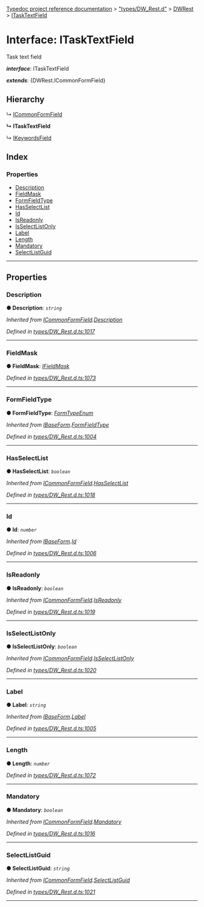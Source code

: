 [Typedoc project reference documentation](../README.md) > ["types/DW_Rest.d"](../modules/_types_dw_rest_d_.md) > [DWRest](../modules/_types_dw_rest_d_.dwrest.md) > [ITaskTextField](../interfaces/_types_dw_rest_d_.dwrest.itasktextfield.md)

# Interface: ITaskTextField

Task text field

*__interface__*: ITaskTextField

*__extends__*: {DWRest.ICommonFormField}

## Hierarchy

↳  [ICommonFormField](_types_dw_rest_d_.dwrest.icommonformfield.md)

**↳ ITaskTextField**

↳  [IKeywordsField](_types_dw_rest_d_.dwrest.ikeywordsfield.md)

## Index

### Properties

* [Description](_types_dw_rest_d_.dwrest.itasktextfield.md#description)
* [FieldMask](_types_dw_rest_d_.dwrest.itasktextfield.md#fieldmask)
* [FormFieldType](_types_dw_rest_d_.dwrest.itasktextfield.md#formfieldtype)
* [HasSelectList](_types_dw_rest_d_.dwrest.itasktextfield.md#hasselectlist)
* [Id](_types_dw_rest_d_.dwrest.itasktextfield.md#id)
* [IsReadonly](_types_dw_rest_d_.dwrest.itasktextfield.md#isreadonly)
* [IsSelectListOnly](_types_dw_rest_d_.dwrest.itasktextfield.md#isselectlistonly)
* [Label](_types_dw_rest_d_.dwrest.itasktextfield.md#label)
* [Length](_types_dw_rest_d_.dwrest.itasktextfield.md#length)
* [Mandatory](_types_dw_rest_d_.dwrest.itasktextfield.md#mandatory)
* [SelectListGuid](_types_dw_rest_d_.dwrest.itasktextfield.md#selectlistguid)

---

## Properties

<a id="description"></a>

###  Description

**● Description**: *`string`*

*Inherited from [ICommonFormField](_types_dw_rest_d_.dwrest.icommonformfield.md).[Description](_types_dw_rest_d_.dwrest.icommonformfield.md#description)*

*Defined in [types/DW_Rest.d.ts:1017](https://github.com/DocuWare/REST-Sample-TS/blob/22cf36b/src/types/DW_Rest.d.ts#L1017)*

___
<a id="fieldmask"></a>

###  FieldMask

**● FieldMask**: *[IFieldMask](_types_dw_rest_d_.dwrest.ifieldmask.md)*

*Defined in [types/DW_Rest.d.ts:1073](https://github.com/DocuWare/REST-Sample-TS/blob/22cf36b/src/types/DW_Rest.d.ts#L1073)*

___
<a id="formfieldtype"></a>

###  FormFieldType

**● FormFieldType**: *[FormTypeEnum](../enums/_types_dw_rest_d_.dwrest.formtypeenum.md)*

*Inherited from [IBaseForm](_types_dw_rest_d_.dwrest.ibaseform.md).[FormFieldType](_types_dw_rest_d_.dwrest.ibaseform.md#formfieldtype)*

*Defined in [types/DW_Rest.d.ts:1004](https://github.com/DocuWare/REST-Sample-TS/blob/22cf36b/src/types/DW_Rest.d.ts#L1004)*

___
<a id="hasselectlist"></a>

###  HasSelectList

**● HasSelectList**: *`boolean`*

*Inherited from [ICommonFormField](_types_dw_rest_d_.dwrest.icommonformfield.md).[HasSelectList](_types_dw_rest_d_.dwrest.icommonformfield.md#hasselectlist)*

*Defined in [types/DW_Rest.d.ts:1018](https://github.com/DocuWare/REST-Sample-TS/blob/22cf36b/src/types/DW_Rest.d.ts#L1018)*

___
<a id="id"></a>

###  Id

**● Id**: *`number`*

*Inherited from [IBaseForm](_types_dw_rest_d_.dwrest.ibaseform.md).[Id](_types_dw_rest_d_.dwrest.ibaseform.md#id)*

*Defined in [types/DW_Rest.d.ts:1006](https://github.com/DocuWare/REST-Sample-TS/blob/22cf36b/src/types/DW_Rest.d.ts#L1006)*

___
<a id="isreadonly"></a>

###  IsReadonly

**● IsReadonly**: *`boolean`*

*Inherited from [ICommonFormField](_types_dw_rest_d_.dwrest.icommonformfield.md).[IsReadonly](_types_dw_rest_d_.dwrest.icommonformfield.md#isreadonly)*

*Defined in [types/DW_Rest.d.ts:1019](https://github.com/DocuWare/REST-Sample-TS/blob/22cf36b/src/types/DW_Rest.d.ts#L1019)*

___
<a id="isselectlistonly"></a>

###  IsSelectListOnly

**● IsSelectListOnly**: *`boolean`*

*Inherited from [ICommonFormField](_types_dw_rest_d_.dwrest.icommonformfield.md).[IsSelectListOnly](_types_dw_rest_d_.dwrest.icommonformfield.md#isselectlistonly)*

*Defined in [types/DW_Rest.d.ts:1020](https://github.com/DocuWare/REST-Sample-TS/blob/22cf36b/src/types/DW_Rest.d.ts#L1020)*

___
<a id="label"></a>

###  Label

**● Label**: *`string`*

*Inherited from [IBaseForm](_types_dw_rest_d_.dwrest.ibaseform.md).[Label](_types_dw_rest_d_.dwrest.ibaseform.md#label)*

*Defined in [types/DW_Rest.d.ts:1005](https://github.com/DocuWare/REST-Sample-TS/blob/22cf36b/src/types/DW_Rest.d.ts#L1005)*

___
<a id="length"></a>

###  Length

**● Length**: *`number`*

*Defined in [types/DW_Rest.d.ts:1072](https://github.com/DocuWare/REST-Sample-TS/blob/22cf36b/src/types/DW_Rest.d.ts#L1072)*

___
<a id="mandatory"></a>

###  Mandatory

**● Mandatory**: *`boolean`*

*Inherited from [ICommonFormField](_types_dw_rest_d_.dwrest.icommonformfield.md).[Mandatory](_types_dw_rest_d_.dwrest.icommonformfield.md#mandatory)*

*Defined in [types/DW_Rest.d.ts:1016](https://github.com/DocuWare/REST-Sample-TS/blob/22cf36b/src/types/DW_Rest.d.ts#L1016)*

___
<a id="selectlistguid"></a>

###  SelectListGuid

**● SelectListGuid**: *`string`*

*Inherited from [ICommonFormField](_types_dw_rest_d_.dwrest.icommonformfield.md).[SelectListGuid](_types_dw_rest_d_.dwrest.icommonformfield.md#selectlistguid)*

*Defined in [types/DW_Rest.d.ts:1021](https://github.com/DocuWare/REST-Sample-TS/blob/22cf36b/src/types/DW_Rest.d.ts#L1021)*

___

